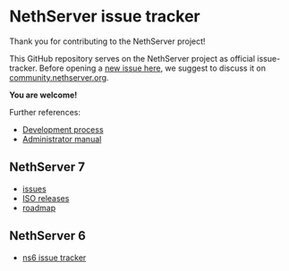 # NethServer issue tracker

Thank you for contributing to the NethServer project!

This GitHub repository serves on the NethServer project as official
issue-tracker.  Before opening a [new issue here](https://github.com/NethServer/dev/issues/new), we suggest to discuss it on
[community.nethserver.org](http://community.nethserver.org).

**You are welcome!**

Further references:

* [Development process](http://docs.nethserver.org/projects/nethserver-devel/en/v7/development_process.html)
* [Administrator manual](http://docs.nethserver.org/en/v7/)

## NethServer 7

* [issues](https://github.com/NethServer/dev/milestone/7)
* [ISO releases](http://docs.nethserver.org/en/v7/nscom_releases.html)
* [roadmap](https://github.com/orgs/NethServer/projects/1)

## NethServer 6

* [ns6 issue tracker](http://dev.nethserver.org)
